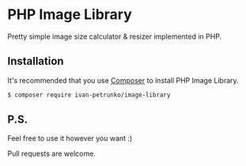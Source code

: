 # PHP Image Library
Pretty simple image size calculator & resizer implemented in PHP.

## Installation
It's recommended that you use [Composer](https://getcomposer.org/) to install PHP Image Library.

```bash
$ composer require ivan-petrunko/image-library
```

## P.S.
Feel free to use it however you want :)

Pull requests are welcome.
